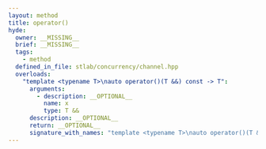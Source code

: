 ```yaml
---
layout: method
title: operator()
hyde:
  owner: __MISSING__
  brief: __MISSING__
  tags:
    - method
  defined_in_file: stlab/concurrency/channel.hpp
  overloads:
    "template <typename T>\nauto operator()(T &&) const -> T":
      arguments:
        - description: __OPTIONAL__
          name: x
          type: T &&
      description: __OPTIONAL__
      return: __OPTIONAL__
      signature_with_names: "template <typename T>\nauto operator()(T && x) const -> T"
---
```

